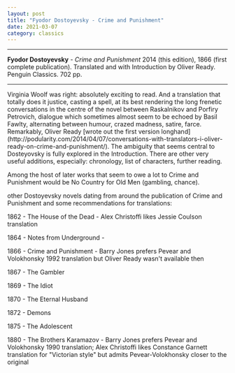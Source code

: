 ```yaml
---
layout: post
title: "Fyodor Dostoyevsky - Crime and Punishment"
date: 2021-03-07
category: classics
---
```



***
<b>Fyodor Dostoyevsky</b> - _Crime and Punishment_ 2014 (this edition), 1866 (first complete publication). Translated and with Introduction by Oliver Ready. Penguin Classics. 702 pp.

***

<img align="right" src="https://www.podularity.com/wp-content/uploads/2014/04/crime-punishment.jpg" alt=""> 
Virginia Woolf was right: absolutely exciting to read.  And a translation that totally does it justice, casting a spell, at its best rendering the long frenetic conversations in the centre of the novel between Raskalnikov and Porfiry Petrovich, dialogue which sometimes almost seem to be echoed by Basil Fawlty, alternating between humour, crazed madness, satire, farce.  Remarkably, Oliver Ready [wrote out the first version longhand](http://podularity.com/2014/04/07/conversations-with-translators-i-oliver-ready-on-crime-and-punishment/).  The ambiguity that seems central to Dosteyovsky is fully explored in the Introduction.  There are other very useful additions, especially: chronology, list of characters, further reading.

Among the host of later works that seem to owe a lot to Crime and Punishment would be No Country for Old Men (gambling, chance).  

other Dostoyevsky novels dating from around the publication of Crime and Punishment and some recommendations for translations: 

1862 - The House of the Dead - Alex Christoffi likes Jessie Coulson translation

1864 - Notes from Underground -

1866 - Crime and Punishment - Barry Jones prefers Pevear and Volokhonsky 1992 translation but Oliver Ready wasn't available then 

1867 - The Gambler

1869 - The Idiot

1870 - The Eternal Husband

1872 - Demons

1875 - The Adolescent

1880 - The Brothers Karamazov - Barry Jones prefers Pevear and Volokhonsky 1990 translation;  Alex Christoffi likes Constance Garnett translation for "Victorian style" but admits Pevear-Volokhonsky closer to the original
